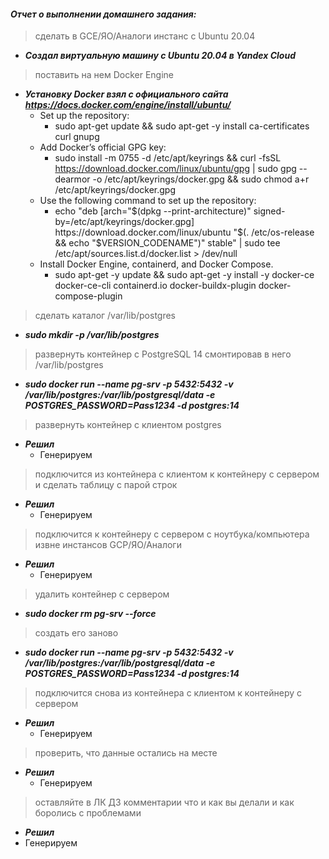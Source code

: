 #### *Отчет о выполнении домашнего задания:*

> сделать в GCE/ЯО/Аналоги инстанс с Ubuntu 20.04
* **_Создал виртуальную машину с Ubuntu 20.04 в Yandex Cloud_**


> поставить на нем Docker Engine
* **_Установку Docker взял с официального сайта https://docs.docker.com/engine/install/ubuntu/_**
  * Set up the repository:
	  * sudo apt-get update && sudo apt-get -y install ca-certificates curl gnupg
  * Add Docker’s official GPG key:
	  * sudo install -m 0755 -d /etc/apt/keyrings && curl -fsSL https://download.docker.com/linux/ubuntu/gpg | sudo gpg --dearmor -o /etc/apt/keyrings/docker.gpg && sudo chmod a+r /etc/apt/keyrings/docker.gpg
  * Use the following command to set up the repository:
	  * echo "deb [arch="$(dpkg --print-architecture)" signed-by=/etc/apt/keyrings/docker.gpg] https://download.docker.com/linux/ubuntu "$(. /etc/os-release && echo "$VERSION_CODENAME")" stable" | sudo tee /etc/apt/sources.list.d/docker.list > /dev/null
  * Install Docker Engine, containerd, and Docker Compose.
	  * sudo apt-get -y update && sudo apt-get -y install -y docker-ce docker-ce-cli containerd.io docker-buildx-plugin docker-compose-plugin


> сделать каталог /var/lib/postgres
* **_sudo mkdir -p /var/lib/postgres_**


> развернуть контейнер с PostgreSQL 14 смонтировав в него /var/lib/postgres
* **_sudo docker run --name pg-srv -p 5432:5432 -v /var/lib/postgres:/var/lib/postgresql/data -e POSTGRES_PASSWORD=Pass1234 -d postgres:14_**


> развернуть контейнер с клиентом postgres
* **_Решил_**
  * Генерируем


> подключится из контейнера с клиентом к контейнеру с сервером и сделать таблицу с парой строк
* **_Решил_**
  * Генерируем

>  подключится к контейнеру с сервером с ноутбука/компьютера извне инстансов GCP/ЯО/Аналоги
* **_Решил_**
  * Генерируем


>  удалить контейнер с сервером
* **_sudo docker rm pg-srv --force_**


>  создать его заново
* **_sudo docker run --name pg-srv -p 5432:5432 -v /var/lib/postgres:/var/lib/postgresql/data -e POSTGRES_PASSWORD=Pass1234 -d postgres:14_**


>  подключится снова из контейнера с клиентом к контейнеру с сервером
* **_Решил_**
  * Генерируем

>  проверить, что данные остались на месте
* **_Решил_**
  * Генерируем

>  оставляйте в ЛК ДЗ комментарии что и как вы делали и как боролись с проблемами
  * **_Решил_**
  * Генерируем

